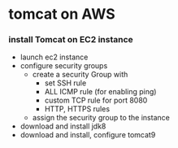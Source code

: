 # tomcat on AWS

### install Tomcat on EC2 instance
* launch ec2 instance
* configure security groups
    * create a security Group with
        * set SSH rule
        * ALL ICMP rule (for enabling ping)
        * custom TCP rule for port 8080
        * HTTP, HTTPS rules
    * assign the security group to the instance
* download and install jdk8
* download and install, configure tomcat9
